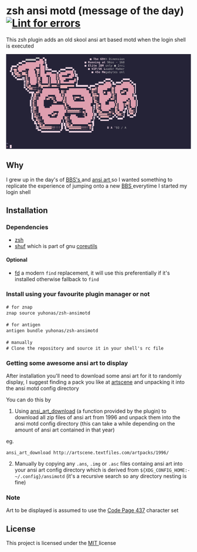 # zsh ansi motd (message of the day) [![Lint for errors](https://github.com/yuhonas/zsh-ansimotd/actions/workflows/ci.yml/badge.svg)](https://github.com/yuhonas/zsh-ansimotd/actions/workflows/ci.yml)

This zsh plugin adds an old skool ansi art based motd when the login shell is executed

![Example MOTD](./example.png)

## Why

I grew up in the day's of [ BBS's ](https://en.wikipedia.org/wiki/Bulletin_board_system) and [ ansi art ](https://en.wikipedia.org/wiki/ANSI_art) so I wanted something
to replicate the experience of jumping onto a new [ BBS ](https://en.wikipedia.org/wiki/Bulletin_board_system) everytime I started my login shell

## Installation

### Dependencies

* [zsh](https://www.zsh.org/)
* [shuf]( https://en.wikipedia.org/wiki/Shuf) which is part of gnu [coreutils](https://formulae.brew.sh/formula/coreutils)

#### Optional
* [fd](https://github.com/sharkdp/fd) a modern `find` replacement, it will use this preferentially if it's installed otherwise fallback to `find`


### Install using your favourite plugin manager or not

```
# for znap
znap source yuhonas/zsh-ansimotd

# for antigen
antigen bundle yuhonas/zsh-ansimotd

# manually
# Clone the repository and source it in your shell's rc file
```

### Getting some awesome ansi art to display
After installation you'll need to download some ansi art for it to randomly display, I suggest
finding a pack you like at [artscene](http://artscene.textfiles.com/artpacks/) and unpacking it
into the ansi motd config directory

You can do this by

1. Using [ansi_art_download](https://github.com/yuhonas/zsh-ansimotd/blob/main/zsh-ansimotd.plugin.zsh#L15) (a function provided by the plugin) to download all zip files of ansi art from 1996 and unpack them into the ansi motd config directory (this can take a while depending on the amount of ansi art contained in that year)

eg.
```
ansi_art_download http://artscene.textfiles.com/artpacks/1996/
```

2. Manually by copying any `.ans`, `.img` or `.asc` files containg ansi art into your ansi art config directory which is derived from `${XDG_CONFIG_HOME:-~/.config}/ansimotd` (it's a recursive search so any directory nesting is fine)

### Note
Art to be displayed is assumed to use the [Code Page 437]( https://en.wikipedia.org/wiki/Code_page_437 ) character set


## License

This project is licensed under the [ MIT ](./LICENSE) license
